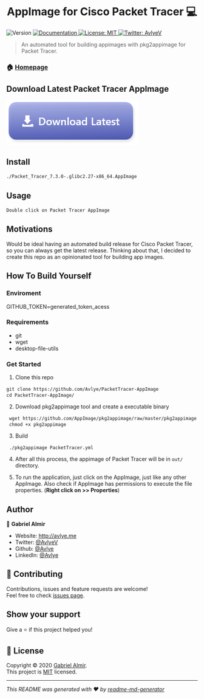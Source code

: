 <h1 align="center">AppImage for Cisco Packet Tracer 💻</h1>
<p>
  <img alt="Version" src="https://img.shields.io/badge/version-1.0.0-blue.svg?cacheSeconds=2592000" />
  <a href="https://github.com/Avlye/PacketTracer-AppImage" target="_blank">
    <img alt="Documentation" src="https://img.shields.io/badge/documentation-yes-brightgreen.svg" />
  </a>
  <a href="https://opensource.org/licenses/MIT" target="_blank">
    <img alt="License: MIT" src="https://img.shields.io/badge/License-MIT-yellow.svg" />
  </a>
  <a href="https://twitter.com/AvlyeV" target="_blank">
    <img alt="Twitter: AvlyeV" src="https://img.shields.io/twitter/follow/AvlyeV.svg?style=social" />
  </a>
</p>

> An automated tool for building appimages with pkg2appimage for Packet Tracer.

### 🏠 [Homepage](https://avlye.github.io/PacketTracer-AppImage/)

## Download Latest Packet Tracer AppImage

[![Cisco Packet Tracer App Image](download.png)](https://github.com/Avlye/PacketTracer-AppImage/releases/download/latest/Packet_Tracer_7.3.0-.glibc2.27-x86_64.AppImage)

## Install

```sh
./Packet_Tracer_7.3.0-.glibc2.27-x86_64.AppImage
```

## Usage

```sh
Double click on Packet Tracer AppImage
```

## Motivations

Would be ideal having an automated build release for Cisco Packet Tracer, so you can always get the latest release.
Thinking about that, I decided to create this repo as an opinionated tool for building app images.

## How To Build Yourself

### Enviroment
GITHUB_TOKEN=generated_token_acess

### Requirements

- git
- wget
- desktop-file-utils

### Get Started

1. Clone this repo
  ```shell
  git clone https://github.com/Avlye/PacketTracer-AppImage
  cd PacketTracer-AppImage/
  ```

2. Download pkg2appimage tool and create a executable binary
  ```shell
   wget https://github.com/AppImage/pkg2appimage/raw/master/pkg2appimage
   chmod +x pkg2appimage
   ```
3. Build
  ```shell
   ./pkg2appimage PacketTracer.yml
   ```

4. After all this process, the appimage of Packet Tracer will be in `out/` directory.

5. To run the application, just click on the AppImage, just like any other AppImage.
  Also check if AppImage has permissions to execute the file properties. (**Right click on >> Properties**)


## Author

👤 **Gabriel Almir**

* Website: http://avlye.me
* Twitter: [@AvlyeV](https://twitter.com/AvlyeV)
* Github: [@Avlye](https://github.com/Avlye)
* LinkedIn: [@Avlye](https://linkedin.com/in/Avlye)

## 🤝 Contributing

Contributions, issues and feature requests are welcome!<br />Feel free to check [issues page](https://github.com/Avlye/PacketTracer-AppImage/issues).

## Show your support

Give a ⭐️ if this project helped you!

## 📝 License

Copyright © 2020 [Gabriel Almir](https://github.com/Avlye).<br />
This project is [MIT](https://opensource.org/licenses/MIT) licensed.

***
_This README was generated with ❤️ by [readme-md-generator](https://github.com/kefranabg/readme-md-generator)_

